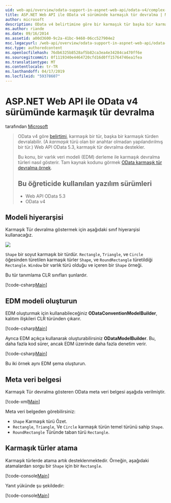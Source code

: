 ```yaml
---
uid: web-api/overview/odata-support-in-aspnet-web-api/odata-v4/complex-type-inheritance-in-odata-v4
title: ASP.NET Web API ile OData v4 sürümünde karmaşık tür devralma | Microsoft Docs
author: microsoft
description: OData v4 belirtimine göre bir karmaşık tür başka bir karmaşık türden devralabilir. (Bir karmaşık türü bir yapılandırılmış bir anahtar olmadan türdür.) Web API...
ms.author: riande
ms.date: 09/16/2014
ms.assetid: a00d3600-9c2a-41bc-9460-06cc527904e2
msc.legacyurl: /web-api/overview/odata-support-in-aspnet-web-api/odata-v4/complex-type-inheritance-in-odata-v4
msc.type: authoredcontent
ms.openlocfilehash: 76db6325b8528af5b82ca3ea4e34284ca470ff6e
ms.sourcegitcommit: 0f1119340e4464720cfd16d0ff15764746ea1fea
ms.translationtype: MT
ms.contentlocale: tr-TR
ms.lasthandoff: 04/17/2019
ms.locfileid: "59378607"
---
```

# <a name="complex-type-inheritance-in-odata-v4-with-aspnet-web-api"></a>ASP.NET Web API ile OData v4 sürümünde karmaşık tür devralma

tarafından [Microsoft](https://github.com/microsoft)

> OData v4 göre [belirtimi](http://www.odata.org/documentation/odata-version-4-0/), karmaşık bir tür, başka bir karmaşık türden devralabilir. (A *karmaşık* türü olan bir anahtar olmadan yapılandırılmış bir tür.) Web API OData 5.3, karmaşık tür devralma destekler.
> 
> Bu konu, bir varlık veri modeli (EDM) derleme ile karmaşık devralma türleri nasıl gösterir. Tam kaynak kodunu görmek [OData karmaşık tür devralma örnek](http://aspnet.codeplex.com/sourcecontrol/latest#Samples/WebApi/OData/v4/ODataComplexTypeInheritanceSample/ReadMe.txt).
> 
> ## <a name="software-versions-used-in-the-tutorial"></a>Bu öğreticide kullanılan yazılım sürümleri
> 
> 
> - Web API OData 5.3
> - OData v4


## <a name="model-hierarchy"></a>Modeli hiyerarşisi

Karmaşık Tür devralma göstermek için aşağıdaki sınıf hiyerarşisi kullanacağız.

![](complex-type-inheritance-in-odata-v4/_static/image1.png)

`Shape` bir soyut karmaşık bir türdür. `Rectangle`, `Triangle`, ve `Circle` öğesinden türetilen karmaşık türler `Shape`, ve `RoundRectangle` türetildiği `Rectangle`. `Window` bir varlık türü olduğu ve içeren bir `Shape` örneği.

Bu tür tanımlama CLR sınıfları şunlardır.

[!code-csharp[Main](complex-type-inheritance-in-odata-v4/samples/sample1.cs)]

## <a name="build-the-edm-model"></a>EDM modeli oluşturun

EDM oluşturmak için kullanabileceğiniz **ODataConventionModelBuilder**, kalıtım ilişkileri CLR türünden çıkarır.

[!code-csharp[Main](complex-type-inheritance-in-odata-v4/samples/sample2.cs)]

Ayrıca EDM açıkça kullanarak oluşturabilirsiniz **ODataModelBuilder**. Bu, daha fazla kod sürer, ancak EDM üzerinde daha fazla denetim verir.

[!code-csharp[Main](complex-type-inheritance-in-odata-v4/samples/sample3.cs)]

Bu iki örnek aynı EDM şema oluşturun.

## <a name="metadata-document"></a>Meta veri belgesi

Karmaşık Tür devralma gösteren OData meta veri belgesi aşağıda verilmiştir.

[!code-xml[Main](complex-type-inheritance-in-odata-v4/samples/sample4.xml?highlight=13,17,25,30)]

Meta veri belgeden görebilirsiniz:

- `Shape` Karmaşık türü Özet.
- `Rectangle`, `Triangle`, Ve `Circle` karmaşık türün temel türünü sahip `Shape`.
- `RoundRectangle` Türünde taban türü `Rectangle`.

## <a name="casting-complex-types"></a>Karmaşık türler atama

Karmaşık türlerde atama artık desteklenmektedir. Örneğin, aşağıdaki atamalardan sorgu bir `Shape` için bir `Rectangle`.

[!code-console[Main](complex-type-inheritance-in-odata-v4/samples/sample5.cmd)]

Yanıt yükünde şu şekildedir:

[!code-console[Main](complex-type-inheritance-in-odata-v4/samples/sample6.cmd)]
